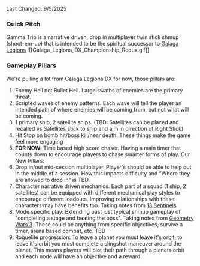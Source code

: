 Last Changed: 9/5/2025

### Quick Pitch
Gamma Trip is a narrative driven, drop in multiplayer twin stick shmup (shoot-em-up) that is intended to be the spiritual successor to [Galaga Legions](https://www.youtube.com/watch?v=-bs7taVEPkk&list=PLLidP1V2gouzeRLNQ1pu25B9-8ZAiTM8y)
![[Galaga_Legions_DX_Championship_Redux.gif]]

### Gameplay Pillars
We're pulling a lot from Galaga Legions DX for now, those pillars are:
1. Enemy Hell not Bullet Hell. Large swaths of enemies are the primary threat.
2. Scripted waves of enemy patterns. Each wave will tell the player an intended path of where enemies will be coming from, but not what will be coming.
3. 1 primary ship, 2 satellite ships. (TBD: Satellites can be placed and recalled vs Satellites stick to ship and aim in direction of Right Stick)
4. Hit Stop on bomb hit/boss kill/near death: These things make the game feel more engaging
5. **FOR NOW:** Time based high score chaser. Having a main timer that counts down to encourage players to chase smarter forms of play. 
Our New Pillars:
6. Drop in/out mid-session multiplayer. Player's should be able to help out in the middle of a session. How this impacts difficulty and "Where they are allowed  to drop in" is TBD.
7. Character narrative driven mechanics. Each part of a squad (1 ship, 2 satellites) can be equipped with different mechanical play styles to encourage different loadouts. Improving relationships with these characters may have benefits too. Taking notes from [13 Sentinels](https://en.wikipedia.org/wiki/13_Sentinels:_Aegis_Rim)
8. Mode specific play: Extending past just typical shmup gameplay of "completing a stage and beating the boss". Taking notes from [Geometry Wars 3](https://store.steampowered.com/app/310790/Geometry_Wars_3_Dimensions_Evolved/). These could be anything from specific objectives, survive a timer, arena based combat, etc. TBD
9. Roguelite progression: To leave a planet you must leave it's orbit, to leave it's orbit you must complete a slingshot maneuver around the planet. This means players will plot their path through a planets orbit and each node will have an objective and a reward.